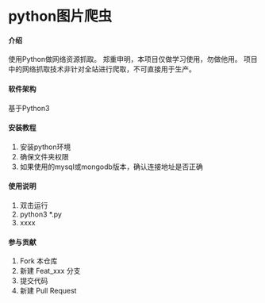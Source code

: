 # python图片爬虫

#### 介绍
使用Python做网络资源抓取。
郑重申明，本项目仅做学习使用，勿做他用。
项目中的网络抓取技术非针对全站进行爬取，不可直接用于生产。

#### 软件架构
基于Python3


#### 安装教程

1.  安装python环境
2.  确保文件夹权限
3.  如果使用的mysql或mongodb版本，确认连接地址是否正确

#### 使用说明

1.  双击运行
2.  python3 *.py
3.  xxxx

#### 参与贡献

1.  Fork 本仓库
2.  新建 Feat_xxx 分支
3.  提交代码
4.  新建 Pull Request

